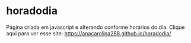 # horadodia
Página criada em javascript e alterando conforme horários do dia. 
Clique aqui para ver esse site: https://anacarolina288.github.io/horadodia/
